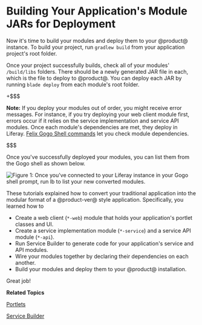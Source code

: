 # Building Your Application's Module JARs for Deployment [](id=building-your-module-jars-for-deployment)

Now it's time to build your modules and deploy them to your @product@ instance.
To build your project, run `gradlew build` from your application project's root
folder.

Once your project successfully builds, check all of your modules' `/build/libs`
folders. There should be a newly generated JAR file in each, which is the file
to deploy to @product@. You can deploy each JAR by running `blade deploy` from
each module's root folder.

+$$$

**Note:** If you deploy your modules out of order, you might receive error
messages. For instance, if you try deploying your web client module first,
errors occur if it relies on the service implementation and service
API modules. Once each module's dependencies are met, they deploy in Liferay. 
[Felix Gogo Shell commands](/develop/reference/-/knowledge_base/7-1/using-the-felix-gogo-shell)
let you check module dependencies.

$$$

Once you've successfully deployed your modules, you can list them from the Gogo
shell as shown below.

![Figure 1: Once you've connected to your Liferay instance in your Gogo shell prompt, run *lb* to list your new converted modules.](../../../../images/deploy-converted-modules.png)

These tutorials explained how to convert your traditional application into the
modular format of a @product-ver@ style application. Specifically, you learned
how to

- Create a web client (`*-web`) module that holds your application's portlet
  classes and UI.
- Create a service implementation module (`*-service`) and a service API module
  (`*-api`).
- Run Service Builder to generate code for your application's service and API
  modules.
- Wire your modules together by declaring their dependencies on each another.
- Build your modules and deploy them to your @product@ installation.

Great job!

**Related Topics**

[Portlets](/develop/tutorials/-/knowledge_base/7-1/portlets)

[Service Builder](/develop/tutorials/-/knowledge_base/7-1/service-builder)
